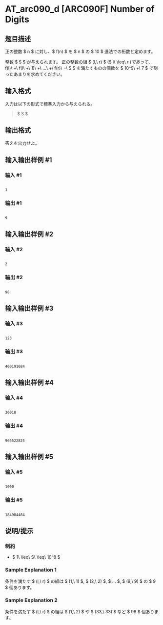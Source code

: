 # AT_arc090_d [ARC090F] Number of Digits

## 题目描述

[problemUrl]: https://atcoder.jp/contests/arc090/tasks/arc090_d

正の整数 $ n $ に対し、$ f(n) $ を $ n $ の $ 10 $ 進法での桁数と定めます。

整数 $ S $ が与えられます。 正の整数の組 $ (l,\ r) $ ($ l\ \leq\ r $) であって、$ f(l)\ +\ f(l\ +\ 1)\ +\ ...\ +\ f(r)\ =\ S $ を満たすものの個数を $ 10^9\ +\ 7 $ で割ったあまりを求めてください。

## 输入格式

入力は以下の形式で標準入力から与えられる。

> $ S $

## 输出格式

答えを出力せよ。

## 输入输出样例 #1

### 输入 #1

```
1
```

### 输出 #1

```
9
```

## 输入输出样例 #2

### 输入 #2

```
2
```

### 输出 #2

```
98
```

## 输入输出样例 #3

### 输入 #3

```
123
```

### 输出 #3

```
460191684
```

## 输入输出样例 #4

### 输入 #4

```
36018
```

### 输出 #4

```
966522825
```

## 输入输出样例 #5

### 输入 #5

```
1000
```

### 输出 #5

```
184984484
```

## 说明/提示

### 制約

- $ 1\ \leq\ S\ \leq\ 10^8 $

### Sample Explanation 1

条件を満たす $ (l,\ r) $ の組は $ (1,\ 1) $, $ (2,\ 2) $, $ ... $, $ (9,\ 9) $ の $ 9 $ 個あります。

### Sample Explanation 2

条件を満たす $ (l,\ r) $ の組は $ (1,\ 2) $ や $ (33,\ 33) $ など $ 98 $ 個あります。